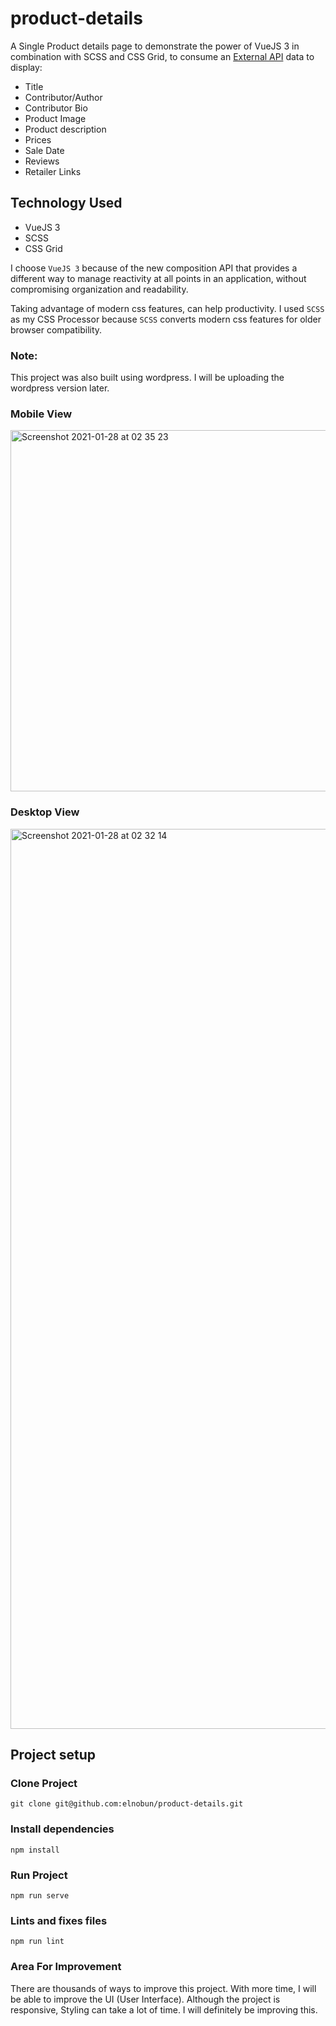 # product-details
A Single Product details page to demonstrate the power of
VueJS 3 in combination with SCSS and CSS Grid, to consume 
an [External API](https://v3-static.supadu.io/dev/products/9780060577315.json)
data to display:
- Title
- Contributor/Author
- Contributor Bio
- Product Image
- Product description
- Prices
- Sale Date
- Reviews
- Retailer Links

## Technology Used
- VueJS 3
- SCSS
- CSS Grid

I choose `VueJS 3` because of the new composition API that provides a different way 
to manage reactivity at all points in an application, 
without compromising organization and readability.

Taking advantage of modern css features, can help productivity. I used `SCSS` as my
CSS Processor because `SCSS` converts modern css features for older browser
compatibility.

### Note: 
This project was also built using wordpress. I will be uploading the wordpress 
version later.

### Mobile View
<img width="578" alt="Screenshot 2021-01-28 at 02 35 23" src="https://user-images.githubusercontent.com/15114201/106081828-80e8a280-6111-11eb-9e39-5a1abd775eed.png">

### Desktop View
<img width="1440" alt="Screenshot 2021-01-28 at 02 32 14" src="https://user-images.githubusercontent.com/15114201/106081667-3109db80-6111-11eb-8a29-ef541fa7c15c.png">

## Project setup

### Clone Project
```
git clone git@github.com:elnobun/product-details.git
```

### Install dependencies
```
npm install
```

### Run Project
```
npm run serve
```

### Lints and fixes files
```
npm run lint
```

### Area For Improvement
There are thousands of ways to improve this project.
With more time, I will be able to improve the UI (User Interface).
Although the project is responsive, Styling can take a lot of time.
I will definitely be improving this.

